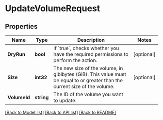 # UpdateVolumeRequest

## Properties

Name | Type | Description | Notes
------------ | ------------- | ------------- | -------------
**DryRun** | **bool** | If &#x60;true&#x60;, checks whether you have the required permissions to perform the action. | [optional] 
**Size** | **int32** | The new size of the volume, in gibibytes (GiB). This value must be equal to or greater than the current size of the volume. | [optional] 
**VolumeId** | **string** | The ID of the volume you want to update. | 

[[Back to Model list]](../README.md#documentation-for-models) [[Back to API list]](../README.md#documentation-for-api-endpoints) [[Back to README]](../README.md)


